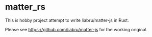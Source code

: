 # matter_rs
This is hobby project attempt to write liabru/matter-js in Rust.

Please see https://github.com/liabru/matter-js for the working original. 